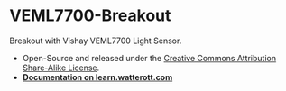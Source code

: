 # VEML7700-Breakout
Breakout with Vishay VEML7700 Light Sensor.

* Open-Source and released under the [Creative Commons Attribution Share-Alike License](https://creativecommons.org/licenses/by-sa/4.0/).
* **[Documentation on learn.watterott.com](https://learn.watterott.com)**
